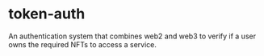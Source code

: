 # token-auth
An authentication system that combines web2 and web3 to verify if a user owns the required NFTs to access a service.
